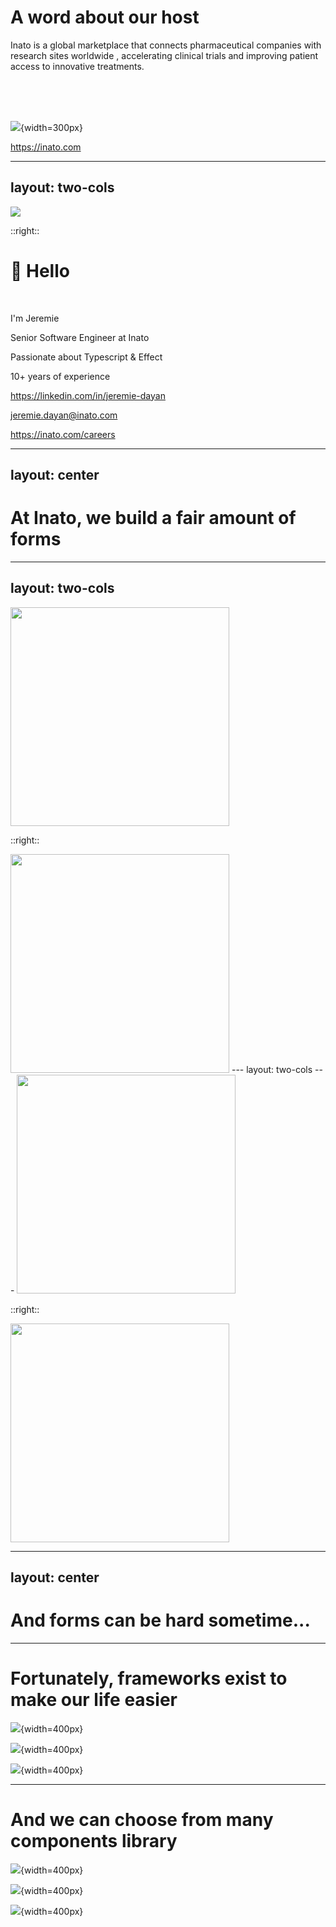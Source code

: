 
# A word about our host




<v-click> Inato is a global marketplace </v-click> <v-click> that connects pharmaceutical companies with research sites worldwide</v-click> <v-click>, accelerating clinical trials and improving patient access to innovative treatments.</v-click>

<br>
<br>
<br>

![](/inato.png){width=300px}

https://inato.com

---
layout: two-cols
---
<img src="/me.jpg" class="rounded-full h-[300px] w-[300px] center mt-[70px]"/>

::right::

# 👋 Hello
<br>

I'm Jeremie

Senior Software Engineer at Inato

Passionate about Typescript & Effect

10+ years of experience

https://linkedin.com/in/jeremie-dayan 

jeremie.dayan@inato.com

https://inato.com/careers

---
layout: center
---

# At Inato, we build a fair amount of forms

---
layout: two-cols
---

<img src="/form1.png" width=350 class="border rounded"/>

::right::

<img src="/form2.png" width=350 class="border rounded"/>
---
layout: two-cols
---

<img src="/form3.png" width=350 class="border rounded"/>

::right::

<img src="/form4.png" width=350 class="border rounded"/>

---
layout: center
---

# And forms can be hard sometime...

---

# Fortunately, frameworks exist to make our life easier
<div />

![](/reacthookform.png){width=400px}


![](/mantine.svg){width=400px}


![](/tanstackform.png){width=400px}

---

# And we can choose from many components library
<div />

![](/shadcn.png){width=400px}

![](/mantine.svg){width=400px}

![](/antd.png){width=400px}

